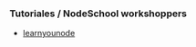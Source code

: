 ### Tutoriales / NodeSchool workshoppers
- [learnyounode](https://github.com/workshopper/learnyounode)